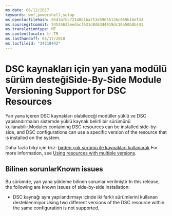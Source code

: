 ```yaml
---
ms.date: 06/12/2017
keywords: wmf,powershell,setup
ms.openlocfilehash: 0543afbc72148b1ba713e59655126c069b16ef33
ms.sourcegitcommit: 54534635eedacf531d8d6344019dc16a50b8b441
ms.translationtype: MT
ms.contentlocale: tr-TR
ms.lasthandoff: 05/17/2018
ms.locfileid: "34218442"
---
```

# <a name="side-by-side-module-versioning-support-for-dsc-resources"></a><span data-ttu-id="f7cb3-102">DSC kaynakları için yan yana modülü sürüm desteği</span><span class="sxs-lookup"><span data-stu-id="f7cb3-102">Side-By-Side Module Versioning Support for DSC Resources</span></span>

<span data-ttu-id="f7cb3-103">Yan yana içeren DSC kaynakları olabileceği modüller yüklü ve DSC yapılandırmaları sistemde yüklü kaynak belirli bir sürümünü kullanabilir.</span><span class="sxs-lookup"><span data-stu-id="f7cb3-103">Modules containing DSC resources can be installed side-by-side, and DSC configurations can use a specific version of the resource that is installed on the system.</span></span>

<span data-ttu-id="f7cb3-104">Daha fazla bilgi için bkz: [birden çok sürümü ile kaynakları kullanarak](https://msdn.microsoft.com/powershell/dsc/sxsresource).</span><span class="sxs-lookup"><span data-stu-id="f7cb3-104">For more information, see [Using resources with multiple versions](https://msdn.microsoft.com/powershell/dsc/sxsresource).</span></span>

## <a name="known-issues"></a><span data-ttu-id="f7cb3-105">Bilinen sorunlar</span><span class="sxs-lookup"><span data-stu-id="f7cb3-105">Known issues</span></span>

<span data-ttu-id="f7cb3-106">Bu sürümde, yan yana yükleme bilinen sorunlar verilmiştir:</span><span class="sxs-lookup"><span data-stu-id="f7cb3-106">In this release, the following are known issues of side-by-side installation:</span></span>

-   <span data-ttu-id="f7cb3-107">DSC kaynağı aynı yapılandırmayı içinde iki farklı sürümlerini kullanan desteklenmiyor.</span><span class="sxs-lookup"><span data-stu-id="f7cb3-107">Using two different versions of the DSC resource within the same configuration is not supported.</span></span>
